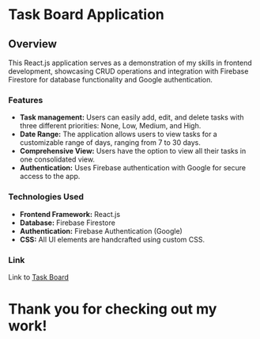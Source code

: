 # Task Board Application

## Overview

This React.js application serves as a demonstration of my skills in frontend development, showcasing CRUD operations and integration with Firebase Firestore for database functionality and Google authentication.

### Features

- **Task management:** Users can easily add, edit, and delete tasks with three different priorities: None, Low, Medium, and High.
- **Date Range:** The application allows users to view tasks for a customizable range of days, ranging from 7 to 30 days.
- **Comprehensive View:** Users have the option to view all their tasks in one consolidated view.
- **Authentication:** Uses Firebase authentication with Google for secure access to the app.

### Technologies Used

- **Frontend Framework:** React.js
- **Database:** Firebase Firestore
- **Authentication:** Firebase Authentication (Google)
- **CSS:** All UI elements are handcrafted using custom CSS.

### Link

Link to [Task Board](https://taskboard-ledar.netlify.app/)

# Thank you for checking out my work!
